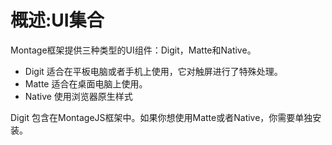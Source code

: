 概述:UI集合
==========
Montage框架提供三种类型的UI组件：Digit，Matte和Native。

* Digit 适合在平板电脑或者手机上使用，它对触屏进行了特殊处理。
* Matte 适合在桌面电脑上使用。
* Native 使用浏览器原生样式

Digit 包含在MontageJS框架中。如果你想使用Matte或者Native，你需要单独安装。